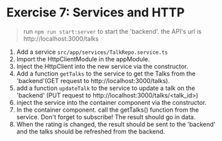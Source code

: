 # Exercise 7: Services and HTTP

> run `npm run start:server` to start the 'backend'.
> the API's url is http://localhost:3000/talks

1. Add a service `src/app/services/TalkRepo.service.ts`
2. Import the HttpClientModule in the appModule.
3. Inject the HttpClient into the new service via the constructor.
4. Add a function `getTalks` to the service to get the Talks from the 'backend'(GET request to http://localhost:3000/talks).
5. add a function `updateTalk` to the service to update a talk on the 'backend' (PUT request to http://localhost:3000/talks/<talk_id>)
6. inject the service into the container component via the constructor.
7. In the container component. call the getTalks() function from the service. Don't forget to subscribe! The result should go in data.
8. When the rating is changed, the result should be sent to the 'backend' and the talks should be refreshed from the backend.
